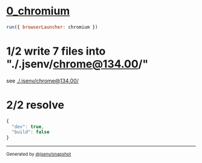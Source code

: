 # [0_chromium](../../global_scenario_dev.test.mjs#L16)

```js
run({ browserLauncher: chromium })
```

# 1/2 write 7 files into "./.jsenv/chrome@134.00/"

see [./.jsenv/chrome@134.00/](./.jsenv/chrome@134.00/)

# 2/2 resolve

```js
{
  "dev": true,
  "build": false
}
```

---

<sub>
  Generated by <a href="https://github.com/jsenv/core/tree/main/packages/tooling/snapshot">@jsenv/snapshot</a>
</sub>

